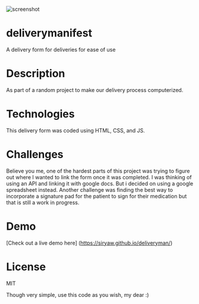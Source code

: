 ![screenshot](creenshot.png)

# deliverymanifest
A delivery form for deliveries for ease of use

# Description

As part of a random project to make our delivery process computerized. 

#  Technologies

This delivery form was coded using HTML, CSS, and JS.

# Challenges

Believe you me, one of the hardest parts of this project was trying to figure out where I wanted to link the form once it was completed. I was thinking of using an API and linking it with google docs. But i decided on using a google spreadsheet instead. Another challenge was finding the best way to incorporate a signature pad for the patient to sign for their medication but that is still a work in progress. 

# Demo

[Check out a live demo here] (https://siryaw.github.io/deliveryman/)

# License

MIT 

Though very simple, use this code as you wish, my dear :) 

